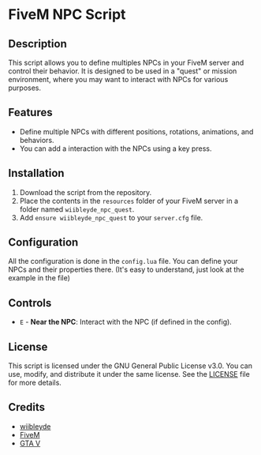 # FiveM NPC Script

## Description
This script allows you to define multiples NPCs in your FiveM server and control their behavior. It is designed to be used in a "quest" or mission environment, where you may want to interact with NPCs for various purposes.

## Features
- Define multiple NPCs with different positions, rotations, animations, and behaviors.
- You can add a interaction with the NPCs using a key press.

## Installation
1. Download the script from the repository.
2. Place the contents in the `resources` folder of your FiveM server in a folder named `wiibleyde_npc_quest`.
3. Add `ensure wiibleyde_npc_quest` to your `server.cfg` file.

## Configuration
All the configuration is done in the `config.lua` file. You can define your NPCs and their properties there. (It's easy to understand, just look at the example in the file)

## Controls
- `E` - **Near the NPC**: Interact with the NPC (if defined in the config).

## License
This script is licensed under the GNU General Public License v3.0. You can use, modify, and distribute it under the same license. See the [LICENSE](LICENSE) file for more details.

## Credits
- [wiibleyde](https://github.com/wiibleyde)
- [FiveM](https://fivem.net/)
- [GTA V](https://www.rockstargames.com/games/V)